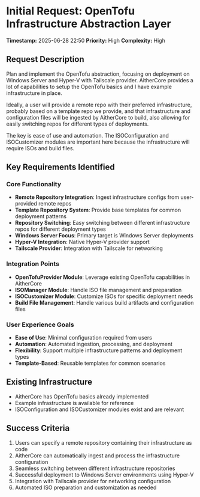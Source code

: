 # Initial Request: OpenTofu Infrastructure Abstraction Layer

**Timestamp:** 2025-06-28 22:50
**Priority:** High
**Complexity:** High

## Request Description

Plan and implement the OpenTofu abstraction, focusing on deployment on Windows Server and Hyper-V with Tailscale provider. AitherCore provides a lot of capabilities to setup the OpenTofu basics and I have example infrastructure in place. 

Ideally, a user will provide a remote repo with their preferred infrastructure, probably based on a template repo we provide, and that infrastructure and configuration files will be ingested by AitherCore to build, also allowing for easily switching repos for different types of deployments. 

The key is ease of use and automation. The ISOConfiguration and ISOCustomizer modules are important here because the infrastructure will require ISOs and build files.

## Key Requirements Identified

### Core Functionality
- **Remote Repository Integration**: Ingest infrastructure configs from user-provided remote repos
- **Template Repository System**: Provide base templates for common deployment patterns
- **Repository Switching**: Easy switching between different infrastructure repos for different deployment types
- **Windows Server Focus**: Primary target is Windows Server deployments
- **Hyper-V Integration**: Native Hyper-V provider support
- **Tailscale Provider**: Integration with Tailscale for networking

### Integration Points
- **OpenTofuProvider Module**: Leverage existing OpenTofu capabilities in AitherCore
- **ISOManager Module**: Handle ISO file management and preparation
- **ISOCustomizer Module**: Customize ISOs for specific deployment needs
- **Build File Management**: Handle various build artifacts and configuration files

### User Experience Goals
- **Ease of Use**: Minimal configuration required from users
- **Automation**: Automated ingestion, processing, and deployment
- **Flexibility**: Support multiple infrastructure patterns and deployment types
- **Template-Based**: Reusable templates for common scenarios

## Existing Infrastructure
- AitherCore has OpenTofu basics already implemented
- Example infrastructure is available for reference
- ISOConfiguration and ISOCustomizer modules exist and are relevant

## Success Criteria
1. Users can specify a remote repository containing their infrastructure as code
2. AitherCore can automatically ingest and process the infrastructure configuration
3. Seamless switching between different infrastructure repositories
4. Successful deployment to Windows Server environments using Hyper-V
5. Integration with Tailscale provider for networking configuration
6. Automated ISO preparation and customization as needed